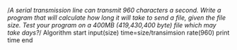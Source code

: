 /*A serial transmission line can transmit 960 characters a second. Write a program that will calculate how long
it will take to send a file, given the file size. Test your program on a 400MB (419,430,400 byte) file which may
take days?*/
Algorithm
start
input(size)
time=size/transimsion rate(960)
print time
end
